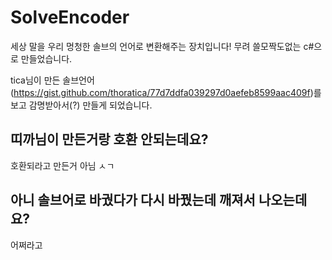 # SolveEncoder

세상 말을 우리 멍청한 솔브의 언어로 변환해주는 장치입니다!
무려 쓸모짝도없는 c#으로 만들었습니다.

tica님이 만든 솔브언어 (https://gist.github.com/thoratica/77d7ddfa039297d0aefeb8599aac409f)를
보고 감명받아서(?) 만들게 되었습니다.

## 띠까님이 만든거랑 호환 안되는데요?

호환되라고 만든거 아님 ㅅㄱ

## 아니 솔브어로 바궜다가 다시 바꿨는데 깨져서 나오는데요?

어쩌라고
